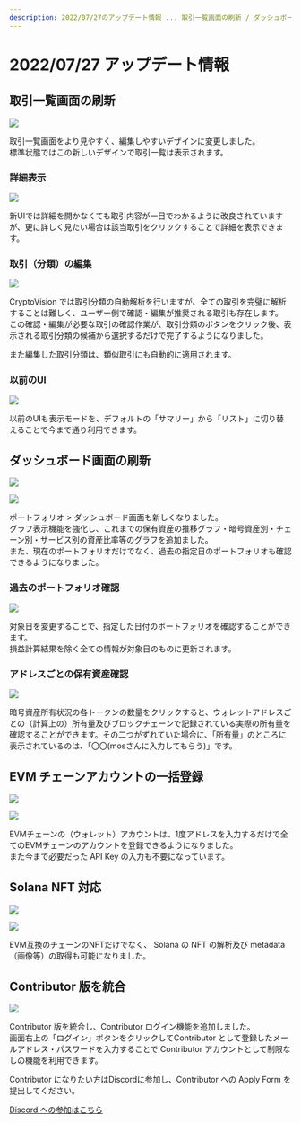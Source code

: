 ```yaml
---
description: 2022/07/27のアップデート情報 ... 取引一覧画面の刷新 / ダッシュボード画面の刷新 / EVM チェーンアカウントの一括登録機能 / Solana NFT 対応 / Contributor 版を統合
---
```



# 2022/07/27 アップデート情報

## 取引一覧画面の刷新

![](../../assets/img/release/20220727_1.jpg)

取引一覧画面をより見やすく、編集しやすいデザインに変更しました。  
標準状態ではこの新しいデザインで取引一覧は表示されます。

### 詳細表示

![](../../assets/img/release/20220727_2.gif)

新UIでは詳細を開かなくても取引内容が一目でわかるように改良されていますが、更に詳しく見たい場合は該当取引をクリックすることで詳細を表示できます。

### 取引（分類）の編集

![](../../assets/img/release/20220727_3.gif)

CryptoVision では取引分類の自動解析を行いますが、全ての取引を完璧に解析することは難しく、ユーザー側で確認・編集が推奨される取引も存在します。  
この確認・編集が必要な取引の確認作業が、取引分類のボタンをクリック後、表示される取引分類の候補から選択するだけで完了するようになりました。

また編集した取引分類は、類似取引にも自動的に適用されます。

### 以前のUI

![](../../assets/img/release/20220727_4.jpg)

以前のUIも表示モードを、デフォルトの「サマリー」から「リスト」に切り替えることで今まで通り利用できます。

## ダッシュボード画面の刷新

![](../../assets/img/release/20220727_5.jpg)

![](../../assets/img/release/20220727_6.jpg)

ポートフォリオ > ダッシュボード画面も新しくなりました。  
グラフ表示機能を強化し、これまでの保有資産の推移グラフ・暗号資産別・チェーン別・サービス別の資産比率等のグラフを追加ました。  
また、現在のポートフォリオだけでなく、過去の指定日のポートフォリオも確認できるようになりました。

### 過去のポートフォリオ確認

![](../../assets/img/release/20220727_7.gif)

対象日を変更することで、指定した日付のポートフォリオを確認することができます。  
損益計算結果を除く全ての情報が対象日のものに更新されます。

### アドレスごとの保有資産確認

![](../../assets/img/release/20220727_8.jpg)

暗号資産所有状況の各トークンの数量をクリックすると、ウォレットアドレスごとの（計算上の）所有量及びブロックチェーンで記録されている実際の所有量を確認することができます。その二つがずれていた場合に、「所有量」のところに表示されているのは、「〇〇(mosさんに入力してもらう)」です。

## EVM チェーンアカウントの一括登録

![](../../assets/img/account-service-metamask-ja-1.jpg)

![](../../assets/img/release/20220727_9.gif)

EVMチェーンの（ウォレット）アカウントは、1度アドレスを入力するだけで全てのEVMチェーンのアカウントを登録できるようになりました。  
また今まで必要だった API Key の入力も不要になっています。

## Solana NFT 対応

![](../../assets/img/release/20220727_10.jpg)

![](../../assets/img/release/20220727_11.jpg)

EVM互換のチェーンのNFTだけでなく、 Solana の NFT の解析及び metadata（画像等）の取得も可能になりました。

## Contributor 版を統合

![](../../assets/img/release/20220727_12.jpg)

Contributor 版を統合し、Contributor ログイン機能を追加しました。  
画面右上の「ログイン」ボタンをクリックしてContributor として登録したメールアドレス・パスワードを入力することで Contributor アカウントとして制限なしの機能を利用できます。

Contributor になりたい方はDiscordに参加し、Contributor への Apply Form を提出してください。

[Discord への参加はこちら](https://discord.gg/D3F5C3yZaC)

